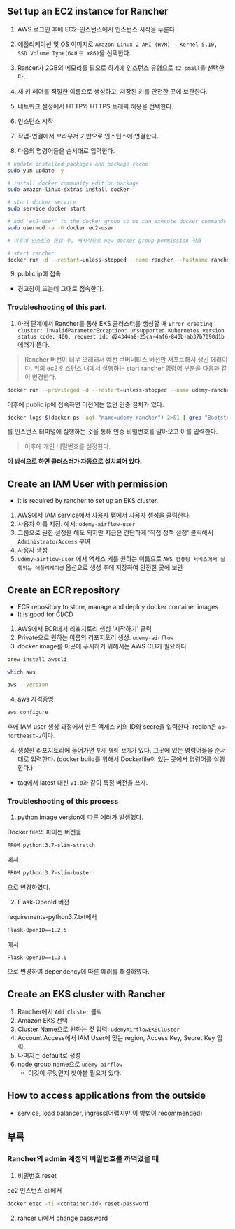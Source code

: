 ## Set tup an EC2 instance for Rancher

1. AWS 로그인 후에 EC2-인스턴스에서 인스턴스 시작을 누른다.

2. 애플리케이션 및 OS 이미지로 `Amazon Linux 2 AMI (HVM) - Kernel 5.10, SSD Volume Type(64비트 x86)`을 선택한다.

3. Rancer가 2GB의 메모리를 필요로 하기에 인스턴스 유형으로 `t2.small`을 선택한다.

4. 새 키 페어를 적절한 이름으로 생성하고, 저장된 키를 안전한 곳에 보관한다.

5. 네트워크 설정에서 HTTP와 HTTPS 트래픽 허용을 선택한다.

6. 인스턴스 시작

7. 작업-연결에서 브라우저 기반으로 인스턴스에 연결한다.

8. 다음의 명령어들을 순서대로 입력한다.

```bash
# update installed packages and package cache
sudo yum update -y

# install docker community edition package
sudo amazon-linux-extras install docker

# start docker service
sudo service docker start

# add 'ec2-user' to the docker group so we can execute docker commands without using sudo
sudo usermod -a -G docker ec2-user

# 이후에 인스턴스 종료 후, 재시작으로 new docker group permission 적용

# start rancher
docker run -d --restart=unless-stopped --name rancher --hostname rancher -p 80:80 -p 443:443 rancher/rancher:v2.3.2
```

9. public ip에 접속

- 경고창이 뜨는데 그대로 접속한다.

### Troubleshooting of this part.

1. 아래 단계에서 Rancher를 통해 EKS 클러스터를 생성할 때 `Error creating cluster: InvalidParameterException: unsupported Kubernetes version status code: 400, request id: d24344a8-25ca-4af6-840b-ab37b7090d1b` 에러가 뜬다.

> Rancher 버전이 너무 오래돼서 예전 쿠버네티스 버전만 서포트해서 생긴 에러이다.
> 위의 ec2 인스턴스 내에서 실행하는 start rancher 명령어 부분을 다음과 같이 변경한다.

```bash
docker run --privileged -d --restart=unless-stopped --name udemy-rancher --hostname rancher -p 80:80 -p 443:443 rancher/rancher:stable
```

이후에 public ip에 접속하면 이전에는 없던 인증 절차가 있다.

```bash
docker logs $(docker ps -aqf "name=udemy-rancher") 2>&1 | grep "Bootstrap Password:"
```

를 인스턴스 터미널에 실행하는 것을 통해 인증 비밀번호를 알아오고 이를 입력한다.

> 이후에 개인 비밀번호를 설정한다.

**이 방식으로 하면 클러스터가 자동으로 설치되어 있다.**

## Create an IAM User with permission

- it is required by rancher to set up an EKS cluster.

1. AWS에서 IAM service에서 사용자 탭에서 사용자 생성을 클릭한다.
2. 사용자 이름 지정. 예시: `udemy-airflow-user`
3. 그룹으로 권한 설정을 해도 되지만 지금은 간단하게 '직접 정책 설정' 클릭해서 `AdministratorAccess` 부여
4. 사용자 생성
5. `udemy-airflow-user` 에서 액세스 키를 원하는 이름으로 `AWS 컴퓨팅 서비스에서 실행되는 애플리케이션` 옵션으로 생성 후에 저장하여 안전한 곳에 보관

## Create an ECR repository

- ECR repository to store, manage and deploy docker container images
- It is good for CI/CD

1. AWS에서 ECR에서 리포지토리 생성 '시작하기' 클릭
2. Private으로 원하는 이름의 리포지토리 생성: `udemy-airflow`
3. docker image를 이곳에 푸시하기 위해서는 AWS CLI가 필요하다.

```bash
brew install awscli

which aws

aws --version
```

4. aws 자격증명

```bash
aws configure
```

후에 IAM user 생성 과정에서 만든 액세스 키의 ID와 secre을 입력한다.
region은 `ap-northeast-2`이다.

4. 생성한 리포지토리에 들어가면 `푸시 명령 보기`가 있다. 그곳에 있는 명령어들을 순서대로 입력한다. (docker build를 위해서 Dockerfile이 있는 곳에서 명령어를 실행한다.)

- tag에서 latest 대신 `v1.0`과 같이 특정 버전을 쓰자.

### Troubleshooting of this process

1. python image version에 따른 에러가 발생했다.

Docker file의 파이썬 버전을

```bash
FROM python:3.7-slim-stretch
```

에서

```bash
FROM python:3.7-slim-buster
```

으로 변경하였다.

2. Flask-OpenId 버전

requirements-python3.7.txt에서

```bash
Flask-OpenID==1.2.5
```

에서

```bash
Flask-OpenID==1.3.0
```

으로 변경하여 dependency에 따른 에러를 해결하였다.

## Create an EKS cluster with Rancher

1. Rancher에서 `Add Cluster` 클릭
2. Amazon EKS 선택
3. Cluster Name으로 원하는 것 입력: `udemyAirflowEKSCluster`
4. Account Access에서 IAM User에 맞는 region, Access Key, Secret Key 입력.
5. 나머지는 default로 생성
6. node group name으로 `udemy-airflow`
   - 이것이 무엇인지 찾아볼 필요가 있다.

## How to access applications from the outside

- service, load balancer, ingress(어렵지만 이 방법이 recommended)

## 부록

### Rancher의 admin 계정의 비밀번호를 까먹었을 때

1. 비밀번호 reset

ec2 인스턴스 cli에서

```bash
docker exec -ti <container-id> reset-password
```

2. rancer ui에서 change password

